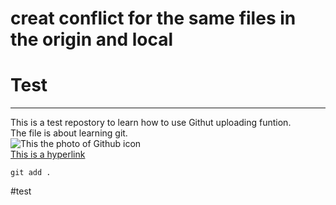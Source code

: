# creat conflict for the same files in the origin and local       
# Test 
---
This is a test repostory to learn how to use Githut uploading funtion. <br>
The file is about learning git. <br>
![This the photo of Github icon](https://cdn-icons-png.flaticon.com/512/25/25231.png)<br>
[This is a hyperlink](https://www.google.com/url?sa=i&url=https%3A%2F%2Fwww.flaticon.com%2Ffree-icon%2Fgithub-logo_25231&psig=AOvVaw3BwOA3isVcf8WrZMKWxlbw&ust=1739690305502000&source=images&cd=vfe&opi=89978449&ved=0CBEQjRxqFwoTCOC5pseRxYsDFQAAAAAdAAAAABAJ)<br>
```
git add .   
```

#test
